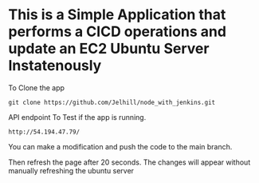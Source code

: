 # This is a Simple Application that performs a CICD operations and update an EC2 Ubuntu Server Instatenously

To Clone the app

```
git clone https://github.com/Jelhill/node_with_jenkins.git
```

API endpoint To Test if the app is running.

```
http://54.194.47.79/
```
You can make a modification and push the code to the main branch. 

Then refresh the page after 20 seconds. The changes will appear without manually refreshing the ubuntu server
